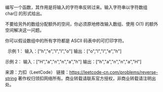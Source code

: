 编写一个函数，其作用是将输入的字符串反转过来。输入字符串以字符数组 char[] 的形式给出。

不要给另外的数组分配额外的空间，你必须原地修改输入数组、使用 O(1) 的额外空间解决这一问题。

你可以假设数组中的所有字符都是 ASCII 码表中的可打印字符。

 
示例 1：
输入：["h","e","l","l","o"]
输出：["o","l","l","e","h"]

示例 2：
输入：["H","a","n","n","a","h"]
输出：["h","a","n","n","a","H"]

来源：力扣（LeetCode）
链接：https://leetcode-cn.com/problems/reverse-string
著作权归领扣网络所有。商业转载请联系官方授权，非商业转载请注明出处。